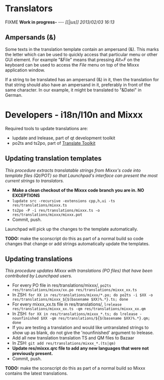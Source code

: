 # Translators

FIXME **Work in progress-** --- *\[\[|jus\]\] 2013/02/03 16:13*

## Ampersands (&)

Some texts in the translation template contain an ampersand (&). This
marks the letter which can be used to quickly access that particular
menu or other GUI element. For example "\&File" means that pressing
*Alt+F* on the keyboard can be used to access the *File* menu on top of
the Mixxx application window.

If a string to be translated has an ampersand (&) in it, then the
translation for that string should also have an ampersand in it,
preferably in front of the same character. In our example, it might be
translated to "\&Datei" in German.

# Developers - i18n/l10n and Mixxx

Required tools to update translations are:

  - lupdate and lrelease, part of qt development toolkit
  - po2ts and ts2po, part of [Translate
    Toolkit](http://translate.sourceforge.net/wiki/toolkit/index)

## Updating translation templates

*This procedure extracts translatable strings from Mixxx's code into
template files (Qt/POT) so that Launchpad's interface can present the
most current strings to translators.*

  - **Make a clean checkout of the Mixxx code branch you are in. NO
    EXCEPTIONS**
  - `lupdate src -recursive -extensions cpp,h,ui -ts
    res/translations/mixxx.ts`
  - `ts2po -P -i res/translations/mixxx.ts -o
    res/translations/mixxx/mixxx.pot`
  - Commit, push.

Launchpad will pick up the changes to the template automatically.

**TODO:** make the sconscript do this as part of a normal build so code
changes that change or add strings automatically update the templates.

## Updating translations

*This procedure updates Mixxx with translations (PO files) that have
been contributed by Launchpad users.*

  - For every PO file in res/translations/mixxx/, `po2ts
    res/translations/mixxx/xx.po res/translations/mixxx_xx.ts`
  - In ZSH: `for XX in res/translations/mixxx/*.po; do po2ts -i $XX -o
    res/translations/mixxx_${$(basename $XX)%.*}.ts; done`
  - For every mixxx\_xx.ts file in res/translations/, `lrelease
    res/translations/mixxx_xx.ts -qm res/translations/mixxx_xx.qm`
  - In ZSH: `for XX in res/translations/mixxx_*.ts; do lrelease
    -nounfinished $XX -qm res/translations/${$(basename $XX)%.*}.qm;
    done`
  - If you are testing a translation and would like untranslated strings
    to show up as blank, do not give the 'nounfinished' argument to
    lrelease.
  - Add all new translation translation TS and QM files to Bazaar
  - In ZSH: `git add res/translations/mixxx_*.(ts|qm)`
  - **Update res/mixxx.qrc file to add any new languages that were not
    previously present.**
  - Commit, push.

**TODO:** make the sconscript do this as part of a normal build so Mixxx
contains the latest translations.
